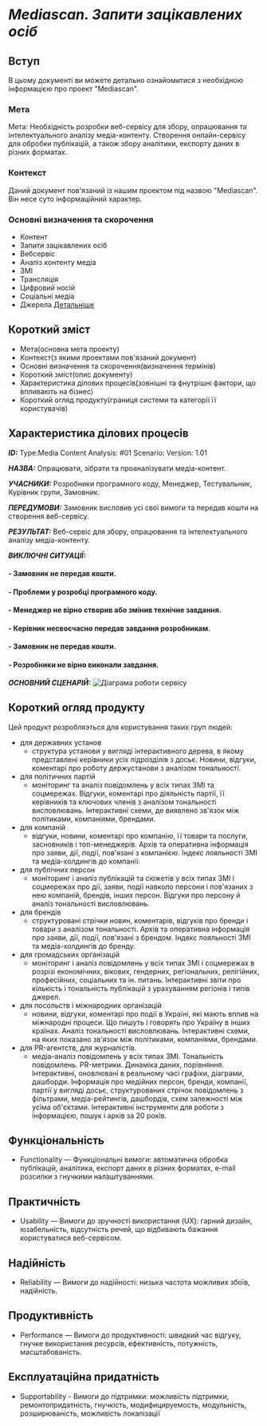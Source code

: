 # ***Mediascan. Запити зацікавлених осіб***

## Вступ

В цьому документі ви можете детально ознайомитися з необхідною інформацією про проект "Mediascan". 

### Мета 

Мета: Необхідність розробки веб-сервісу для збору, опрацювання та інтелектуального аналізу медіа-контенту. Створення онлайн-сервісу для обробки публікацій, а також збору аналітики, експорту даних в різних форматах.

### Контекст

Даний документ пов'язаний із нашим проектом під назвою "Mediascan". Він несе суто інформаційний характер.

### Основні визначення та скорочення

- Контент
- Запити зацікавлених осіб
- Вебсервіс
- Аналіз контенту медіа
- ЗМІ
- Трансляція
- Цифровий носій
- Соціальні медіа
- Джерела
[Детальніше](https://github.com/DanilPidhainyi/obd_project/blob/master/docs/requirements/state-of-the-art.md)

## Короткий зміст

- Мета(основна мета проекту)
- Контекст(з якими проектами пов'язаний документ)
- Основні визначення та скорочення(визначення термінів)
- Короткий зміст(опис документу)
- Характеристика ділових процесів(зовнішні та фнутрішні фактори, що впливають на бізнес)
- Короткий огляд продукту(границя системи та категорії її користувачів)

## Характеристика ділових процесів
   
***ID:*** Type:Media Content Analysis: #01 Scenario: Version: 1.01
    
***НАЗВА:*** Опрацювати, зібрати та проаналізувати медіа-контент.
    
***УЧАСНИКИ:*** Розробники програмного коду, Менеджер, Тестувальник, Курівник групи, Замовник.

***ПЕРЕДУМОВИ:*** Замовник висловив усі свої вимоги та передав кошти на створення веб-сервісу.

***РЕЗУЛЬТАТ:*** Веб-сервіс для збору, опрацювання та інтелектуального аналізу медіа-контенту.

***ВИКЛЮЧНІ СИТУАЦІЇ:***
#### - Замовник не передав кошти.
#### - Проблеми у розробці програмного коду.
#### - Менеджер не вірно створив або змінив технічне завдання.
#### - Керівник несвоєчасно передав завдання розробникам.
#### - Замовник не передав кошти.
#### - Розробники не вірно виконали завдання.
***ОСНОВНИЙ СЦЕНАРІЙ:***
![Діаграма роботи сервісу](http://www.plantuml.com/plantuml/png/dPN5cjim483lWNVGj-SmbVbOfbCniCoxJYzbPcQ69mWplCBeZJeZsV5OAIubqi0_w6JtkfLTiugB2q5VSNqodrsV52VtdOl58qcHNHSJstCxrNLxDBVpz19yXRgy1dMeGKdUW1PAEZ2Gz-WyOG9I793uBQ02BUZ10AfZ29v1F6K3ta9Fle4-jBIxl8xl9NgLD-Lr0KqeGONeQDANJmrYcgVa4ByZeO9LNDFCA3ID43Smvzj8UoFlehJ-jo0P7YHfr5s5hdoAJZSr6uOenTf99wyReCqSbB51pw22hWFewGP2Kzw4ogYPPKoy2Ns2EN1vXsvZpTt2uMaR_Wt1JPLHcJSO9HG0iySUl1NoZQ2cGqSbq37HyHX7R-9e6E9h3NFiQZoXe8RWBi5v9N_kSJpEGsosGtn0U5zbEy0kFn9wDwZPmcx5AyfPtZHW2GxRmc0zUPF63XtCweug7Pfw-hIm5UXJ-MHd03sBwsp0PtGROjdNdPBuz1MoJsSO2CMiZQMPujG4etRnlqekqA0MRfIVvloOpVy1TMgZmKMAMiAA9lukaZt6CjHfz4Yw2_LVZZF3GyV__CZ8wtOR1z3nF8ho4LBfDvktbjV4LYDtt0WziAqKp9fSjoRNN5k--NgiBV6NzYbEOVB2vCBo2aTzeBpb6sS_107aJKfQUPmuu9f-Klseq-J8IUcF77JrRxshflJvXTd99Ile4oBeqsSHBeR3btQYfojP28TtEf_3hjGL9eC-lVeaSvYSfmqpGT-HWuoMfZlJRpRkMu8-BLcZZ5Ij9mwCuiPZtclSUqsWCmbqERorewCRAewfgJSjecDoJ9BIajH84hDjaXw9NWOiquphADQSe6dTzzsJImNyolm9)
## Короткий огляд продукту

Цей продукт розробляэться для користування таких груп людей: 
- для державних установ
  - структура установи у вигляді інтерактивного дерева, в якому представлені керівники усіх підрозділів з досьє. Новини, відгуки, коментарі про роботу держустанови з аналізом тональності.
- для політичних партій
  - моніторинг та аналіз повідомлень у всіх типах ЗМІ та соцмережах. Відгуки, коментарі про діяльність партії, її керівників та ключових членів з аналізом тональності висловлювань. Інтерактивні схеми, де виявлено зв'язок між політиками, компаніями, брендами.
- для компаній
  - відгуки, новини, коментарі про компанію, її товари та послуги, засновників і топ-менеджерів. Архів та оперативна інформація про заяви, дії, події, пов'язані з компанією. Індекс лояльності ЗМІ та медіа-холдингів до компанії.
- для публічних персон
  - моніторинг і аналіз публікацій та сюжетів у всіх типах ЗМІ і соцмережах про дії, заяви, події навколо персони і пов'язаних з нею компаній, брендів, інших персон. Відгуки про персону й аналіз тональності висловлювань.
- для брендів
  - структуровані стрічки новин, коментарів, відгуків про бренди і товари з аналізом тональності. Архів та оперативна інформація про заяви, дії, події, пов'язані з брендом. Індекс лояльності ЗМІ та медіа-холдингів до бренду.
- для громадських організацій
  - моніторинг і аналіз повідомлень у всіх типах ЗМІ і соцмережах в розрізі економічних, вікових, гендерних, регіональних, релігійних, професійних, соціальних та ін. питань. Інтерактивні звіти про кількість і тональність публікацій з урахуванням регіонів і типів джерел.
- для посольств і міжнародних організацій
  - новини, відгуки, коментарі про події в Україні, які мають вплив на міжнародні процеси. Що пишуть і говорять про Україну в інших країнах. Аналіз тональності висловлювань. Інтерактивні схеми, на яких показано зв'язок між політиками, компаніями, брендами.
- для PR-агентств, для журналістів.
  - медіа-аналіз повідомлень у всіх типах ЗМІ. Тональність повідомлень. PR-метрики. Динаміка даних, порівняння. Інтерактивні, оновлювані в реальному часі графіки, діаграми, дашборди. Інформація про медійних персон, бренди, компанії, партії у вигляді досьє, структурованих стрічок повідомлень з фільтрами, медіа-рейтингів, дашбордів, схем залежності між усіма об'єктами. Інтерактивні інструменти для роботи з інформацією, пошук і архів за 20 років.

## Функціональність

- Functionality — Функціональні вимоги: автоматична обробка публікацій, аналітика, експорт даних в різних форматах, e-mail розсилки з гнучкими налаштуваннями.

## Практичність

- Usability — Вимоги до зручності використання (UX): гарний дизайн, юзабельність, відсутність речей, що відбивають бажання користуватися веб-сервісом.

## Надійність

- Reliability — Вимоги до надійності: низька частота можливих збоїв, надійність.

## Продуктивність

- Performance — Вимоги до продуктивності: швидкий час відгуку, гнучке використання ресурсів, ефективність, потужність, масштабованість.

## Експлуатаційна придатність

- Supportability - Вимоги до підтримки: можливість підтримки, ремонтопридатність, гнучкість, модифицируемость, модульність, розширюваність, можливість локалізації
